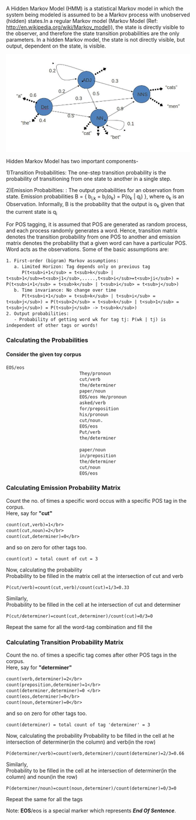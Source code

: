 A Hidden Markov Model (HMM) is a statistical Markov model in which the system being modeled is assumed to be a Markov process with unobserved (hidden) states.In a regular Markov model (Markov Model (Ref: http://en.wikipedia.org/wiki/Markov_model)), the state is directly visible to the observer, and therefore the state transition probabilities are the only parameters. In a hidden Markov model, the state is not directly visible, but output, dependent on the state, is visible.

<img src="images/hmm.jpg">

Hidden Markov Model has two important components-

1)Transition Probabilities: The one-step transition probability is the probability of transitioning from one state to another in a single step.

2)Emission Probabilties: : The output probabilities for an observation from state. Emission probabilities B = { b<sub>i,k</sub> = b<sub>i</sub>(o<sub>k</sub>) = P(o<sub>k</sub> | q<sub>i</sub>) }, where o<sub>k</sub> is an Observation. Informally, B is the probability that the output is o<sub>k</sub> given that the current state is q<sub>i</sub>

For POS tagging, it is assumed that POS are generated as random process, and each process randomly generates a word. Hence, transition matrix denotes the transition probability from one POS to another and emission matrix denotes the probability that a given word can have a particular POS. Word acts as the observations. Some of the basic assumptions are:

```
1. First-order (bigram) Markov assumptions:
   a. Limited Horizon: Tag depends only on previous tag
      P(t<sub>i+1</sub> = t<sub>k</sub> | t<sub>1</sub>=t<sub>j1</sub>,.....,t<sub>i</sub>=t<sub>ji</sub>) = P(t<sub>i+1</sub> = t<sub>k</sub> | t<sub>i</sub> = t<sub>j</sub>)
   b. Time invariance: No change over time
      P(t<sub>i+1</sub> = t<sub>k</sub> | t<sub>i</sub> = t<sub>j</sub>) = P(t<sub>2</sub> = t<sub>k</sub> | t<sub>1</sub> = t<sub>j</sub>) = P(t<sub>j</sub> -> t<sub>k</sub>)
2. Output probabilities:
   - Probability of getting word wk for tag tj: P(wk | tj) is independent of other tags or words!

```
### Calculating the Probabilities

####  Consider the given toy corpus

```
EOS/eos
                            They/pronoun
                            cut/verb
                            the/determiner
                            paper/noun
                            EOS/eos He/pronoun
                            asked/verb
                            for/preposition
                            his/pronoun
                            cut/noun.
                            EOS/eos
                            Put/verb
                            the/determiner

                            paper/noun
                            in/preposition
                            the/determiner
                            cut/noun
                            EOS/eos

```

###  Calculating Emission Probability Matrix

Count the no. of times a specific word occus with a specific POS tag in the corpus.</br>
Here, say for **"cut"**

```
count(cut,verb)=1</br>
count(cut,noun)=2</br>
count(cut,determiner)=0</br>
```

and so on zero for other tags too.


```
count(cut) = total count of cut = 3
```

Now, calculating the probability</br>
Probability to be filled in the matrix cell at the intersection of cut and verb</br>

```
P(cut/verb)=count(cut,verb)/count(cut)=1/3=0.33
```

Similarly,</br>
Probability to be filled in the cell at he intersection of cut and determiner

```
P(cut/determiner)=count(cut,determiner)/count(cut)=0/3=0
```

 Repeat the same for all the word-tag combination and fill the

###  Calculating Transition Probability Matrix

Count the no. of times a specific tag comes after other POS tags in the corpus.</br>
Here, say for **"determiner"**

```
count(verb,determiner)=2</br>
count(preposition,determiner)=1</br>
count(determiner,determiner)=0 </br>
count(eos,determiner)=0</br>
count(noun,determiner)=0</br>
```

and so on zero for other tags too.

```
count(determiner) = total count of tag 'determiner' = 3
```

Now, calculating the probability
Probability to be filled in the cell at he intersection of determiner(in the column) and verb(in the row)

```
P(determiner/verb)=count(verb,determiner)/count(determiner)=2/3=0.66
```

Similarly,</br>
Probability to be filled in the cell at he intersection of determiner(in the column) and noun(in the row)

```
P(determiner/noun)=count(noun,determiner)/count(determiner)=0/3=0
```

Repeat the same for all the tags

Note: **EOS**/eos is a special marker which represents ***End Of Sentence***.
